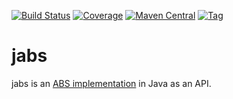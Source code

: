 
[![Build Status](https://img.shields.io/travis/CrispOSS/jabs.svg?style=flat-square)](https://travis-ci.org/CrispOSS/jabs) [![Coverage](https://img.shields.io/coveralls/CrispOSS/jabs.svg?style=flat-square)](https://img.shields.io/coveralls/CrispOSS/jabs.svg?style=flat-square) [![Maven Central](https://img.shields.io/maven-central/v/com.github.crisposs/jabs.svg?style=flat-square)](https://img.shields.io/maven-central/v/com.github.crisposs/jabs-api.svg) [![Tag](https://img.shields.io/github/tag/CrispOSS/jabs.svg?style=flat-square)](https://github.com/CrispOSS/jabs/tags)

# jabs

jabs is an [ABS implementation][abs] in Java as an API.

[abs]: https://github.com/abstools/abstools

